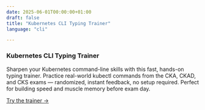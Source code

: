```yaml
---
date: 2025-06-01T00:00:00+01:00
draft: false
title: "Kubernetes CLI Typing Trainer"
language: "cli"

---
```

### Kubernetes CLI Typing Trainer

Sharpen your Kubernetes command-line skills with this fast, hands-on typing trainer.
Practice real-world kubectl commands from the CKA, CKAD, and CKS exams — randomized, instant feedback, no setup required. Perfect for building speed and muscle memory before exam day.

[Try the trainer ->](/tools/k8s-practice)